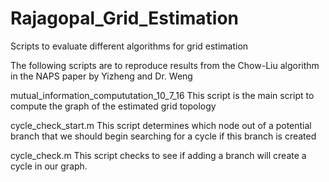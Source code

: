 # Rajagopal_Grid_Estimation
Scripts to evaluate different algorithms for grid estimation

The following scripts are to reproduce results from the Chow-Liu algorithm in the NAPS paper by Yizheng and Dr. Weng

mutual_information_compututation_10_7_16
This script is the main script to compute the graph of the estimated grid topology

cycle_check_start.m
This script determines which node out of a potential branch that we should begin searching for a cycle if this branch is created

cycle_check.m
This script checks to see if adding a branch will create a cycle in our graph. 
